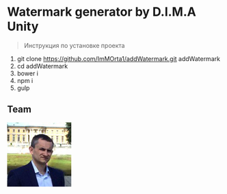 # Watermark generator by D.I.M.A Unity

> Инструкция по установке проекта

1. git clone https://github.com/ImMOrta1/addWatermark.git addWatermark
2. cd addWatermark
3. bower i
4. npm i
5. gulp

## Team 

![Image alt](https://github.com/imezler/Test/blob/master/team1.png)